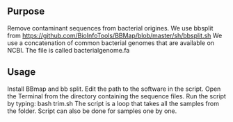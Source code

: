 ## Purpose

Remove contaminant sequences from bacterial origines.
We use bbsplit from https://github.com/BioInfoTools/BBMap/blob/master/sh/bbsplit.sh
We use a concatenation of common bacterial genomes that are available on NCBI.
The file is called bacterialgenome.fa

## Usage 

Install BBmap and bb split.
Edit the path to the software in the script.
Open the Terminal from the directory containing the sequence files.
Run the script by typing: bash trim.sh
The script is a loop that takes all the samples from the folder. 
Script can also be done for samples one by one.


